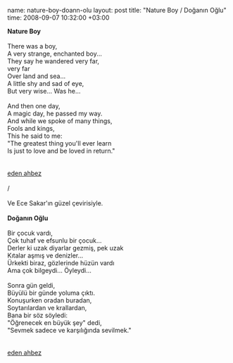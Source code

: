 name: nature-boy-doann-olu
layout: post
title: "Nature Boy / Doğanın Oğlu"
time: 2008-09-07 10:32:00 +03:00

<span style="font-weight:bold;">Nature Boy</span><br /><br />There was a boy,<br />A very strange, enchanted boy...<br />They say he wandered very far,<br />very far<br />Over land and sea...<br />A little shy and sad of eye,<br />But very wise... Was he...<br /><br />And then one day,<br />A magic day, he passed my way.<br />And while we spoke of many things,<br />Fools and kings,<br />This he said to me:<br />"The greatest thing you'll ever learn<br />Is just to love and be loved in return."<br /><br /><br /><a href="http://en.wikipedia.org/wiki/Nature_Boy_(song)">eden ahbez</a><br /><br />/<br /><br />Ve Ece Sakar'ın güzel çevirisiyle.<br /><br /><span style="font-weight:bold;">Doğanın Oğlu</span><br /><br />Bir çocuk vardı,<br />Çok tuhaf ve efsunlu bir çocuk...<br />Derler ki uzak diyarlar gezmiş, pek uzak<br />Kıtalar aşmış ve denizler...<br />Ürkekti biraz, gözlerinde hüzün vardı<br />Ama çok bilgeydi... Öyleydi...<br /><br />Sonra gün geldi,<br />Büyülü bir günde yoluma çıktı.<br />Konuşurken oradan buradan,<br />Soytarılardan ve krallardan,<br />Bana bir söz söyledi:<br />"Öğrenecek en büyük şey" dedi,<br />"Sevmek sadece ve karşılığında sevilmek."<br /><br /><br /><a href="http://en.wikipedia.org/wiki/Nature_Boy_(song)">eden ahbez</a>
